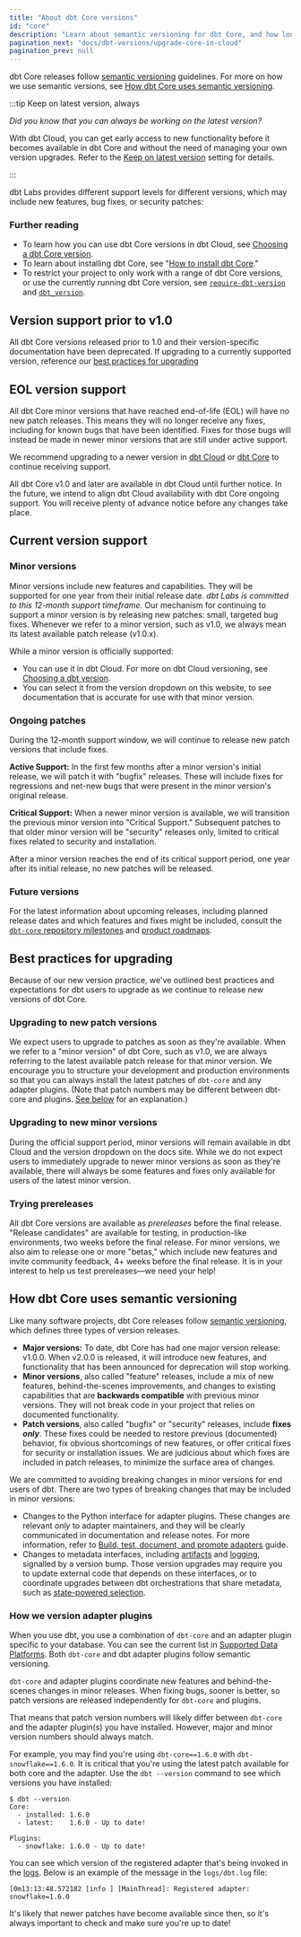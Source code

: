 ```yaml
---
title: "About dbt Core versions"
id: "core"
description: "Learn about semantic versioning for dbt Core, and how long those versions are supported."
pagination_next: "docs/dbt-versions/upgrade-core-in-cloud"
pagination_prev: null
---
```


dbt Core releases follow [semantic versioning](https://semver.org/) guidelines. For more on how we use semantic versions, see [How dbt Core uses semantic versioning](#how-dbt-core-uses-semantic-versioning). 

:::tip Keep on latest version, always

_Did you know that you can always be working on the latest version?_ 

With dbt Cloud, you can get early access to new functionality before it becomes available in dbt Core and without the need of managing your own version upgrades. Refer to the [Keep on latest version](/docs/dbt-versions/upgrade-core-in-cloud#keep-on-latest-version) setting for details.

:::

dbt Labs provides different support levels for different versions, which may include new features, bug fixes, or security patches:

<Snippet path="core-version-support" />


<Snippet path="core-versions-table" />

### Further reading

- To learn how you can use dbt Core versions in dbt Cloud, see [Choosing a dbt Core version](/docs/dbt-versions/upgrade-core-in-cloud).
- To learn about installing dbt Core, see "[How to install dbt Core](/docs/core/installation-overview)."
- To restrict your project to only work with a range of dbt Core versions, or use the currently running dbt Core version, see [`require-dbt-version`](/reference/project-configs/require-dbt-version) and [`dbt_version`](/reference/dbt-jinja-functions/dbt_version).

## Version support prior to v1.0

All dbt Core versions released prior to 1.0 and their version-specific documentation have been deprecated. If upgrading to a currently supported version, reference our [best practices for upgrading](#best-practices-for-upgrading)

## EOL version support 

All dbt Core minor versions that have reached end-of-life (EOL) will have no new patch releases. This means they will no longer receive any fixes, including for known bugs that have been identified. Fixes for those bugs will instead be made in newer minor versions that are still under active support.

We recommend upgrading to a newer version in [dbt Cloud](/docs/dbt-versions/upgrade-core-in-cloud) or [dbt Core](/docs/core/installation-overview#upgrading-dbt-core) to continue receiving support. 

All dbt Core v1.0 and later are available in dbt Cloud until further notice. In the future, we intend to align dbt Cloud availability with dbt Core ongoing support. You will receive plenty of advance notice before any changes take place.


## Current version support

### Minor versions

Minor versions include new features and capabilities. They will be supported for one year from their initial release date. _dbt Labs is committed to this 12-month support timeframe._ Our mechanism for continuing to support a minor version is by releasing new patches: small, targeted bug fixes. Whenever we refer to a minor version, such as v1.0, we always mean its latest available patch release (v1.0.x).

While a minor version is officially supported:
- You can use it in dbt Cloud. For more on dbt Cloud versioning, see [Choosing a dbt version](/docs/dbt-versions/upgrade-core-in-cloud).
- You can select it from the version dropdown on this website, to see documentation that is accurate for use with that minor version.

### Ongoing patches

During the 12-month support window, we will continue to release new patch versions that include fixes.

**Active Support:** In the first few months after a minor version's initial release, we will patch it with "bugfix" releases. These will include fixes for regressions and net-new bugs that were present in the minor version's original release.

**Critical Support:** When a newer minor version is available, we will transition the previous minor version into "Critical Support." Subsequent patches to that older minor version will be "security" releases only, limited to critical fixes related to security and installation.

After a minor version reaches the end of its critical support period, one year after its initial release, no new patches will be released.

### Future versions

For the latest information about upcoming releases, including planned release dates and which features and fixes might be included, consult the [`dbt-core` repository milestones](https://github.com/dbt-labs/dbt-core/milestones) and [product roadmaps](https://github.com/dbt-labs/dbt-core/tree/main/docs/roadmap).

## Best practices for upgrading

Because of our new version practice, we've outlined best practices and expectations for dbt users to upgrade as we continue to release new versions of dbt Core.

### Upgrading to new patch versions

We expect users to upgrade to patches as soon as they're available. When we refer to a "minor version" of dbt Core, such as v1.0, we are always referring to the latest available patch release for that minor version. We encourage you to structure your development and production environments so that you can always install the latest patches of `dbt-core` and any adapter plugins. (Note that patch numbers may be different between dbt-core and plugins. [See below](#how-we-version-adapter-plugins) for an explanation.)

### Upgrading to new minor versions

During the official support period, minor versions will remain available in dbt Cloud and the version dropdown on the docs site. While we do not expect users to immediately upgrade to newer minor versions as soon as they're available, there will always be some features and fixes only available for users of the latest minor version.

### Trying prereleases

All dbt Core versions are available as _prereleases_ before the final release. "Release candidates" are available for testing, in production-like environments, two weeks before the final release. For minor versions, we also aim to release one or more "betas," which include new features and invite community feedback, 4+ weeks before the final release. It is in your interest to help us test prereleases—we need your help!

## How dbt Core uses semantic versioning

Like many software projects, dbt Core releases follow [semantic versioning](https://semver.org/), which defines three types of version releases.

- **Major versions:** To date, dbt Core has had one major version release: v1.0.0. When v2.0.0 is released, it will introduce new features, and functionality that has been announced for deprecation will stop working.
- **Minor versions**, also called "feature" releases, include a mix of new features, behind-the-scenes improvements, and changes to existing capabilities that are **backwards compatible** with previous minor versions. They will not break code in your project that relies on documented functionality.
- **Patch versions**, also called "bugfix" or "security" releases, include **fixes _only_**. These fixes could be needed to restore previous (documented) behavior, fix obvious shortcomings of new features, or offer critical fixes for security or installation issues. We are judicious about which fixes are included in patch releases, to minimize the surface area of changes.

We are committed to avoiding breaking changes in minor versions for end users of dbt. There are two types of breaking changes that may be included in minor versions:

- Changes to the Python interface for adapter plugins. These changes are relevant _only_ to adapter maintainers, and they will be clearly communicated in documentation and release notes. For more information, refer to [Build, test, document, and promote adapters](/guides/adapter-creation) guide.
- Changes to metadata interfaces, including [artifacts](/docs/deploy/artifacts) and [logging](/reference/events-logging), signalled by a version bump. Those version upgrades may require you to update external code that depends on these interfaces, or to coordinate upgrades between dbt orchestrations that share metadata, such as [state-powered selection](/reference/node-selection/syntax#about-node-selection).

### How we version adapter plugins

When you use dbt, you use a combination of `dbt-core` and an adapter plugin specific to your database. You can see the current list in [Supported Data Platforms](/docs/supported-data-platforms). Both `dbt-core` and dbt adapter plugins follow semantic versioning.

`dbt-core` and adapter plugins coordinate new features and behind-the-scenes changes in minor releases. When fixing bugs, sooner is better, so patch versions are released independently for `dbt-core` and plugins.

That means that patch version numbers will likely differ between `dbt-core` and the adapter plugin(s) you have installed. However, major and minor version numbers should always match.

For example, you may find you're using `dbt-core==1.6.0` with `dbt-snowflake==1.6.0`. It is critical that you're using the latest patch available for both core and the adapter. Use the `dbt --version` command to see which versions you have installed:
```
$ dbt --version
Core:
  - installed: 1.6.0
  - latest:    1.6.0 - Up to date!

Plugins:
  - snowflake: 1.6.0 - Up to date!
```

You can see which version of the registered adapter that's being invoked in the [logs](/reference/global-configs/logs). Below is an example of the message in the `logs/dbt.log` file: 
```
[0m13:13:48.572182 [info ] [MainThread]: Registered adapter: snowflake=1.6.0
```

It's likely that newer patches have become available since then, so it's always important to check and make sure you're up to date!

